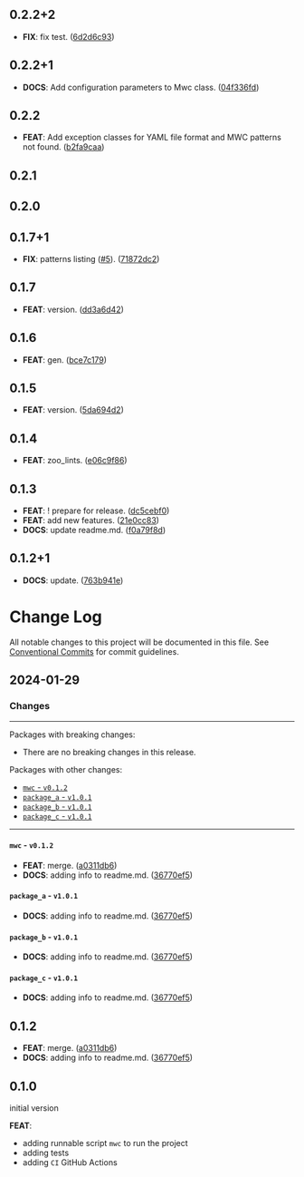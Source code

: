 ## 0.2.2+2

 - **FIX**: fix test. ([6d2d6c93](https://github.com/zoocityboy/melos_workspace_cleaner/commit/6d2d6c9312e619f9f46186b4a13bfaf15e11189c))

## 0.2.2+1

 - **DOCS**: Add configuration parameters to Mwc class. ([04f336fd](https://github.com/zoocityboy/melos_workspace_cleaner/commit/04f336fd8e7d015e7f7b20c616df1243df09a321))

## 0.2.2

 - **FEAT**: Add exception classes for YAML file format and MWC patterns not found. ([b2fa9caa](https://github.com/zoocityboy/melos_workspace_cleaner/commit/b2fa9caacd38db164fa9a579b6a839792e2635bb))

## 0.2.1

## 0.2.0

## 0.1.7+1

 - **FIX**: patterns listing ([#5](https://github.com/zoocityboy/melos_workspace_cleaner/issues/5)). ([71872dc2](https://github.com/zoocityboy/melos_workspace_cleaner/commit/71872dc259d4638a5a3c28febebdcb6d27ff19df))

## 0.1.7

 - **FEAT**: version. ([dd3a6d42](https://github.com/zoocityboy/melos_workspace_cleaner/commit/dd3a6d4295ae61dea2c0aec6c91d3d8afc630646))

## 0.1.6

 - **FEAT**: gen. ([bce7c179](https://github.com/zoocityboy/melos_workspace_cleaner/commit/bce7c17945ffe87b376b43817649c1817f27838f))

## 0.1.5

 - **FEAT**: version. ([5da694d2](https://github.com/zoocityboy/melos_workspace_cleaner/commit/5da694d27f57aeb8e498310e4985d5dde1625bf7))

## 0.1.4

 - **FEAT**: zoo_lints. ([e06c9f86](https://github.com/zoocityboy/melos_workspace_cleaner/commit/e06c9f863b43d0366bee32049c0a1d3faff78bea))

## 0.1.3

 - **FEAT**: ! prepare for release. ([dc5cebf0](https://github.com/zoocityboy/melos_workspace_cleaner/commit/dc5cebf0d91dd6a08f242bc09301d5d54ae935e1))
 - **FEAT**: add new features. ([21e0cc83](https://github.com/zoocityboy/melos_workspace_cleaner/commit/21e0cc8329adeaa3b1c653cab9a60c4a3643e294))
 - **DOCS**: update readme.md. ([f0a79f8d](https://github.com/zoocityboy/melos_workspace_cleaner/commit/f0a79f8de80a6dce2fa4398d5b4e7a1044adea6c))

## 0.1.2+1

 - **DOCS**: update. ([763b941e](https://github.com/zoocityboy/melos_workspace_cleaner/commit/763b941e0af5787177a5f81ec27c88f63ad0e6f6))

# Change Log

All notable changes to this project will be documented in this file.
See [Conventional Commits](https://conventionalcommits.org) for commit guidelines.

## 2024-01-29

### Changes

---

Packages with breaking changes:

 - There are no breaking changes in this release.

Packages with other changes:

 - [`mwc` - `v0.1.2`](#mwc---v012)
 - [`package_a` - `v1.0.1`](#package_a---v101)
 - [`package_b` - `v1.0.1`](#package_b---v101)
 - [`package_c` - `v1.0.1`](#package_c---v101)

---

#### `mwc` - `v0.1.2`

 - **FEAT**: merge. ([a0311db6](https://github.com/zoocityboy/melos_workspace_cleaner/commit/a0311db6875d4e8dc272e998df2a4d8c0ba7d933))
 - **DOCS**: adding info to readme.md. ([36770ef5](https://github.com/zoocityboy/melos_workspace_cleaner/commit/36770ef51d432e4427a9e6decf1c02e8fbb3a1f3))

#### `package_a` - `v1.0.1`

 - **DOCS**: adding info to readme.md. ([36770ef5](https://github.com/zoocityboy/melos_workspace_cleaner/commit/36770ef51d432e4427a9e6decf1c02e8fbb3a1f3))

#### `package_b` - `v1.0.1`

 - **DOCS**: adding info to readme.md. ([36770ef5](https://github.com/zoocityboy/melos_workspace_cleaner/commit/36770ef51d432e4427a9e6decf1c02e8fbb3a1f3))

#### `package_c` - `v1.0.1`

 - **DOCS**: adding info to readme.md. ([36770ef5](https://github.com/zoocityboy/melos_workspace_cleaner/commit/36770ef51d432e4427a9e6decf1c02e8fbb3a1f3))

## 0.1.2

 - **FEAT**: merge. ([a0311db6](https://github.com/zoocityboy/melos_workspace_cleaner/commit/a0311db6875d4e8dc272e998df2a4d8c0ba7d933))
 - **DOCS**: adding info to readme.md. ([36770ef5](https://github.com/zoocityboy/melos_workspace_cleaner/commit/36770ef51d432e4427a9e6decf1c02e8fbb3a1f3))

## 0.1.0
initial version

**FEAT**:
- adding runnable script `mwc` to run the project
- adding tests
- adding `CI` GitHub Actions 
